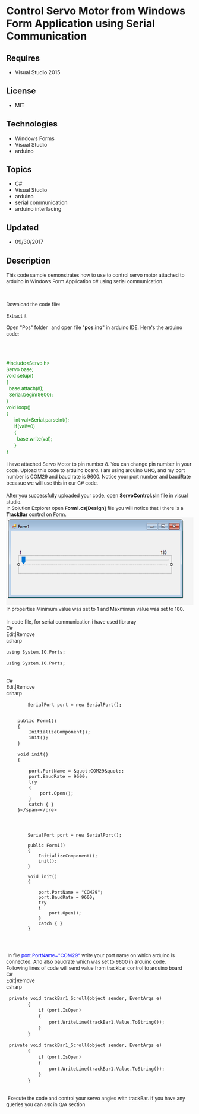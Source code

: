 # Control Servo Motor from Windows Form Application using Serial Communication
## Requires
- Visual Studio 2015
## License
- MIT
## Technologies
- Windows Forms
- Visual Studio
- arduino
## Topics
- C#
- Visual Studio
- arduino
- serial communication
- arduino interfacing
## Updated
- 09/30/2017
## Description

<p><span style="font-size:small">This code sample demonstrates how to use to control servo motor attached to arduino in Windows Form Application c# using serial communication.</span></p>
<p>&nbsp;</p>
<p><span style="font-size:small">Download the code file:</span></p>
<p><span style="font-size:small">Extract it</span></p>
<p><span style="font-size:small">Open &quot;Pos&quot;&nbsp;folder<strong>&nbsp;</strong><em>&nbsp;</em> and open file &quot;<strong>pos.ino</strong>&quot; in arduino IDE. Here's the arduino code:</span></p>
<p>&nbsp;</p>
<div class="endscriptcode">&nbsp;
<div></div>
<div><span style="color:#008000; font-size:small">#include&lt;Servo.h&gt;</span><br>
<span style="color:#008000; font-size:small">Servo base;</span></div>
<div><span style="color:#008000; font-size:small">void setup() </span><br>
<span style="color:#008000; font-size:small">{</span><br>
<span style="color:#008000; font-size:small">&nbsp; base.attach(8);</span></div>
<div><span style="color:#008000; font-size:small">&nbsp; Serial.begin(9600);&nbsp;
</span><br>
<span style="color:#008000; font-size:small">}</span></div>
<div><span style="color:#008000; font-size:small">void loop()</span><br>
<span style="color:#008000; font-size:small">{</span><br>
<span style="color:#008000; font-size:small">&nbsp;&nbsp;&nbsp;&nbsp;&nbsp; int val=Serial.parseInt();</span><br>
<span style="color:#008000; font-size:small">&nbsp;&nbsp;&nbsp;&nbsp;&nbsp; if(val!=0)</span><br>
<span style="color:#008000; font-size:small">&nbsp;&nbsp;&nbsp;&nbsp;&nbsp; {</span><br>
<span style="color:#008000; font-size:small">&nbsp;&nbsp;&nbsp;&nbsp;&nbsp;&nbsp;&nbsp; base.write(val);</span><br>
<span style="color:#008000; font-size:small">&nbsp;&nbsp;&nbsp;&nbsp;&nbsp; }</span><br>
<span style="color:#008000; font-size:small">}</span></div>
<div></div>
<div><span style="color:#008000; font-size:small"><br>
</span></div>
<div><span style="font-size:small">I have attached Servo Motor to pin number 8. You can change pin number in your code. Upload this code to arduino board. I am using arduino UNO, and my port number is COM29 and baud rate is 9600. Notice your port number and
 baudRate becasue we will use this in our C# code.</span></div>
<div><span style="font-size:small"><br>
</span></div>
</div>
<div></div>
<div></div>
<div><span style="font-size:small">After you successfully uploaded your code, open
<strong>ServoControl.sln</strong> file in visual studio. </span></div>
<div><span style="font-size:small">In Solution Explorer open <strong>Form1.cs[Design]</strong> file you will notice that I there is a
<strong>T</strong><strong>rackBar</strong> control on Form.</span></div>
<div><img id="180137" width="570" height="235" src="180137-trackbar.png" alt=""></div>
<div><span style="font-size:small">In properties Minimum value was set to 1 and Maxmimun value was set to 180.&nbsp;</span></div>
<div><span style="font-size:small"><br>
</span></div>
<div></div>
<div><span style="font-size:small">In code file, for serial communication i have used libraray</span></div>
<div></div>
<div>
<div class="scriptcode">
<div class="pluginEditHolder" pluginCommand="mceScriptCode">
<div class="title"><span style="font-size:small">C#</span></div>
<div class="pluginLinkHolder"><span style="font-size:small"><span class="pluginEditHolderLink">Edit</span>|<span class="pluginRemoveHolderLink">Remove</span></span></div>
<span class="hidden" style="font-size:small">csharp </span>
<pre class="hidden"><span style="font-size:small">using System.IO.Ports;</span></pre>
<div class="preview">
<pre class="csharp"><span style="font-size:small"><span class="cs__keyword">using</span>&nbsp;System.IO.Ports;</span></pre>
</div>
</div>
</div>
<div class="endscriptcode">&nbsp;
<div class="scriptcode">
<div class="pluginEditHolder" pluginCommand="mceScriptCode">
<div class="title"><span style="font-size:small">C#</span></div>
<div class="pluginLinkHolder"><span style="font-size:small"><span class="pluginEditHolderLink">Edit</span>|<span class="pluginRemoveHolderLink">Remove</span></span></div>
<span class="hidden" style="font-size:small">csharp </span>
<pre class="hidden"><span style="font-size:small">        SerialPort port = new SerialPort();
        
        public Form1()
        {
            InitializeComponent();
            init();
        }

        void init()
        {
            
            port.PortName = &quot;COM29&quot;;
            port.BaudRate = 9600;
            try
            {
                port.Open();
            }
            catch { }
        }</span></pre>
<div class="preview">
<pre class="js"><span style="font-size:small">&nbsp;&nbsp;&nbsp;&nbsp;&nbsp;&nbsp;&nbsp;&nbsp;SerialPort&nbsp;port&nbsp;=&nbsp;<span class="js__operator">new</span>&nbsp;SerialPort();&nbsp;
&nbsp;&nbsp;&nbsp;&nbsp;&nbsp;&nbsp;&nbsp;&nbsp;&nbsp;
&nbsp;&nbsp;&nbsp;&nbsp;&nbsp;&nbsp;&nbsp;&nbsp;public&nbsp;Form1()&nbsp;
&nbsp;&nbsp;&nbsp;&nbsp;&nbsp;&nbsp;&nbsp;&nbsp;<span class="js__brace">{</span>&nbsp;
&nbsp;&nbsp;&nbsp;&nbsp;&nbsp;&nbsp;&nbsp;&nbsp;&nbsp;&nbsp;&nbsp;&nbsp;InitializeComponent();&nbsp;
&nbsp;&nbsp;&nbsp;&nbsp;&nbsp;&nbsp;&nbsp;&nbsp;&nbsp;&nbsp;&nbsp;&nbsp;init();&nbsp;
&nbsp;&nbsp;&nbsp;&nbsp;&nbsp;&nbsp;&nbsp;&nbsp;<span class="js__brace">}</span>&nbsp;
&nbsp;
&nbsp;&nbsp;&nbsp;&nbsp;&nbsp;&nbsp;&nbsp;&nbsp;<span class="js__operator">void</span>&nbsp;init()&nbsp;
&nbsp;&nbsp;&nbsp;&nbsp;&nbsp;&nbsp;&nbsp;&nbsp;<span class="js__brace">{</span>&nbsp;
&nbsp;&nbsp;&nbsp;&nbsp;&nbsp;&nbsp;&nbsp;&nbsp;&nbsp;&nbsp;&nbsp;&nbsp;&nbsp;
&nbsp;&nbsp;&nbsp;&nbsp;&nbsp;&nbsp;&nbsp;&nbsp;&nbsp;&nbsp;&nbsp;&nbsp;port.PortName&nbsp;=&nbsp;<span class="js__string">&quot;COM29&quot;</span>;&nbsp;
&nbsp;&nbsp;&nbsp;&nbsp;&nbsp;&nbsp;&nbsp;&nbsp;&nbsp;&nbsp;&nbsp;&nbsp;port.BaudRate&nbsp;=&nbsp;<span class="js__num">9600</span>;&nbsp;
&nbsp;&nbsp;&nbsp;&nbsp;&nbsp;&nbsp;&nbsp;&nbsp;&nbsp;&nbsp;&nbsp;&nbsp;<span class="js__statement">try</span>&nbsp;
&nbsp;&nbsp;&nbsp;&nbsp;&nbsp;&nbsp;&nbsp;&nbsp;&nbsp;&nbsp;&nbsp;&nbsp;<span class="js__brace">{</span>&nbsp;
&nbsp;&nbsp;&nbsp;&nbsp;&nbsp;&nbsp;&nbsp;&nbsp;&nbsp;&nbsp;&nbsp;&nbsp;&nbsp;&nbsp;&nbsp;&nbsp;port.Open();&nbsp;
&nbsp;&nbsp;&nbsp;&nbsp;&nbsp;&nbsp;&nbsp;&nbsp;&nbsp;&nbsp;&nbsp;&nbsp;<span class="js__brace">}</span>&nbsp;
&nbsp;&nbsp;&nbsp;&nbsp;&nbsp;&nbsp;&nbsp;&nbsp;&nbsp;&nbsp;&nbsp;&nbsp;<span class="js__statement">catch</span>&nbsp;<span class="js__brace">{</span>&nbsp;<span class="js__brace">}</span>&nbsp;
&nbsp;&nbsp;&nbsp;&nbsp;&nbsp;&nbsp;&nbsp;&nbsp;<span class="js__brace">}</span></span></pre>
</div>
</div>
</div>
<div class="endscriptcode"><span style="font-size:small">&nbsp;In file <span style="color:#0000ff">
port.PortName=&quot;COM29&quot;</span> write your port name on which arduino is connected. And also baudrate which was set to 9600 in arduino code.</span></div>
<div class="endscriptcode"></div>
<div class="endscriptcode"><span style="font-size:small">Following lines of code will send value from trackbar control to arduino board</span></div>
</div>
<div class="endscriptcode"></div>
<div class="endscriptcode">
<div class="scriptcode">
<div class="pluginEditHolder" pluginCommand="mceScriptCode">
<div class="title"><span style="font-size:small">C#</span></div>
<div class="pluginLinkHolder"><span style="font-size:small"><span class="pluginEditHolderLink">Edit</span>|<span class="pluginRemoveHolderLink">Remove</span></span></div>
<span class="hidden" style="font-size:small">csharp </span>
<pre class="hidden"><span style="font-size:small"> private void trackBar1_Scroll(object sender, EventArgs e)
        {
            if (port.IsOpen)
            {
                port.WriteLine(trackBar1.Value.ToString());
            }
        }</span></pre>
<div class="preview">
<pre class="js"><span style="font-size:small">&nbsp;private&nbsp;<span class="js__operator">void</span>&nbsp;trackBar1_Scroll(object&nbsp;sender,&nbsp;EventArgs&nbsp;e)&nbsp;
&nbsp;&nbsp;&nbsp;&nbsp;&nbsp;&nbsp;&nbsp;&nbsp;<span class="js__brace">{</span>&nbsp;
&nbsp;&nbsp;&nbsp;&nbsp;&nbsp;&nbsp;&nbsp;&nbsp;&nbsp;&nbsp;&nbsp;&nbsp;<span class="js__statement">if</span>&nbsp;(port.IsOpen)&nbsp;
&nbsp;&nbsp;&nbsp;&nbsp;&nbsp;&nbsp;&nbsp;&nbsp;&nbsp;&nbsp;&nbsp;&nbsp;<span class="js__brace">{</span>&nbsp;
&nbsp;&nbsp;&nbsp;&nbsp;&nbsp;&nbsp;&nbsp;&nbsp;&nbsp;&nbsp;&nbsp;&nbsp;&nbsp;&nbsp;&nbsp;&nbsp;port.WriteLine(trackBar1.Value.ToString());&nbsp;
&nbsp;&nbsp;&nbsp;&nbsp;&nbsp;&nbsp;&nbsp;&nbsp;&nbsp;&nbsp;&nbsp;&nbsp;<span class="js__brace">}</span>&nbsp;
&nbsp;&nbsp;&nbsp;&nbsp;&nbsp;&nbsp;&nbsp;&nbsp;<span class="js__brace">}</span></span></pre>
</div>
</div>
</div>
<div class="endscriptcode">&nbsp;</div>
</div>
<div class="endscriptcode">&nbsp;<span style="font-size:small">Execute the code and control your servo angles with trackBar. If you have any queries you can ask in Q/A section</span></div>
</div>
<p>&nbsp;</p>
